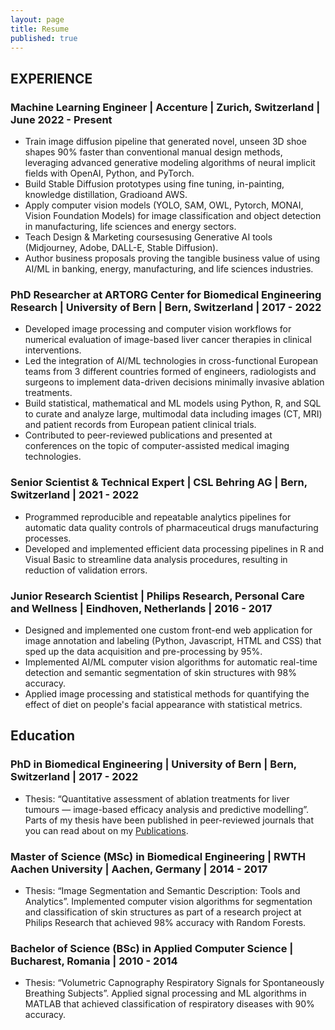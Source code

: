 ```yaml
---
layout: page
title: Resume
published: true
---
```

<div class="container-fluid">
    <div class="row">
        <!-- Experience column -->
        <div class="col-md-12" style="padding-right: 0;">
        <h2>EXPERIENCE</h2>
            <div class="job">
                <h3>Machine Learning Engineer | Accenture | Zurich, Switzerland | June 2022 - Present</h3>
                <ul>
                    <li>Train image diffusion pipeline that generated novel, unseen 3D shoe shapes 90% faster than conventional manual design methods, leveraging advanced generative modeling algorithms of neural implicit fields with OpenAI, Python, and PyTorch.</li>
                    <li>Build Stable Diffusion prototypes using fine tuning, in-painting, knowledge distillation, Gradioand AWS.</li>
                    <li>Apply computer vision models (YOLO, SAM, OWL, Pytorch, MONAI, Vision Foundation Models) for image classification and object detection in manufacturing, life sciences and energy sectors.</li>
                    <li>Teach Design & Marketing coursesusing Generative AI tools (Midjourney, Adobe, DALL-E, Stable Diffusion).</li>
                    <li>Author business proposals proving the tangible business value of using AI/ML in banking, energy, manufacturing, and life sciences industries.</li>
                </ul>
            </div>
            <div class="job">
                <h3>PhD Researcher at ARTORG Center for Biomedical Engineering Research | University of Bern | Bern, Switzerland | 2017 - 2022</h3>
                <ul>
                    <li>Developed image processing and computer vision workflows for numerical evaluation of image-based liver cancer therapies in clinical interventions.</li>
                    <li>Led the integration of AI/ML technologies in cross-functional European teams from 3 different countries formed of engineers, radiologists and surgeons to implement data-driven decisions minimally invasive ablation treatments.</li>
                    <li>Build statistical, mathematical and ML models using Python, R, and SQL to curate and analyze large, multimodal data including images (CT, MRI) and patient records from European patient clinical trials.</li>
                    <li>Contributed to peer-reviewed publications and presented at conferences on the topic of computer-assisted medical imaging technologies.</li>
                </ul>
            </div>
            <div class="job">
                <h3>Senior Scientist & Technical Expert | CSL Behring AG | Bern, Switzerland | 2021 - 2022</h3>
                <ul>
                    <li>Programmed reproducible and repeatable analytics pipelines for automatic data quality controls of pharmaceutical drugs manufacturing processes.</li>
                    <li>Developed and implemented efficient data processing pipelines in R and Visual Basic to streamline data analysis procedures, resulting in reduction of validation errors.</li>
                </ul>
            </div>
            <div class="job">
                <h3>Junior Research Scientist | Philips Research, Personal Care and Wellness | Eindhoven, Netherlands | 2016 - 2017</h3>
                <ul>
                    <li>Designed and implemented one custom front-end web application for image annotation and labeling (Python, Javascript, HTML and CSS) that sped up the data acquisition and pre-processing by 95%.</li>
                    <li>Implemented AI/ML computer vision algorithms for automatic real-time detection and semantic segmentation of skin structures with 98% accuracy.</li>
                    <li>Applied image processing and statistical methods for quantifying the effect of diet on people's facial appearance with statistical metrics.</li>
                </ul>
            </div>    
        </div>
        <h2>Education</h2>
            <div class="education">
                <h3>PhD in Biomedical Engineering | University of Bern | Bern, Switzerland | 2017 - 2022</h3>
                    <ul><li>Thesis: “Quantitative assessment of ablation treatments for liver tumours — image-based efficacy analysis and predictive modelling”. Parts of my thesis have been published in peer-reviewed journals that you can read about on my <a href="/publications/" >Publications</a>.</li></ul>
                <h3>Master of Science (MSc) in Biomedical Engineering | RWTH Aachen University | Aachen, Germany | 2014 - 2017</h3>
                <ul><li>Thesis: “Image Segmentation and Semantic Description: Tools and Analytics”. Implemented computer vision algorithms for segmentation and classification of skin structures as part of a research project at Philips Research that achieved 98% accuracy with Random Forests.</li></ul>
                <h3>Bachelor of Science (BSc) in Applied Computer Science | Bucharest, Romania | 2010 - 2014</h3>
                <ul><li>Thesis: “Volumetric Capnography Respiratory Signals for Spontaneously Breathing Subjects”. Applied signal processing and ML algorithms in MATLAB that achieved classification of respiratory diseases with 90% accuracy.</li></ul>
            </div>
    </div>
</div>



